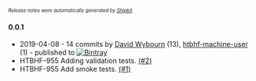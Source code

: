 <sup><sup>*Release notes were automatically generated by [Shipkit](http://shipkit.org/)*</sup></sup>

#### 0.0.1
 - 2019-04-08 - 14 commits by [David Wybourn](https://github.com/dwybourn) (13), [htbhf-machine-user](https://github.com/htbhf-machine-user) (1) - published to [![Bintray](https://img.shields.io/badge/Bintray-0.0.1-green.svg)](https://bintray.com/departmentofhealth-htbhf/maven/htbhf-card-services-api/0.0.1)
 - HTBHF-955 Adding validation tests. [(#2)](https://github.com/DepartmentOfHealth-htbhf/htbhf-card-services-api/pull/2)
 - HTBHF-955 Add smoke tests. [(#1)](https://github.com/DepartmentOfHealth-htbhf/htbhf-card-services-api/pull/1)

